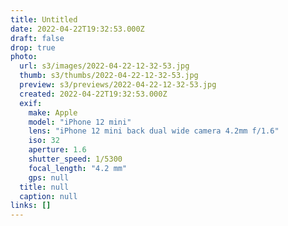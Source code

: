 ```yaml
---
title: Untitled
date: 2022-04-22T19:32:53.000Z
draft: false
drop: true
photo:
  url: s3/images/2022-04-22-12-32-53.jpg
  thumb: s3/thumbs/2022-04-22-12-32-53.jpg
  preview: s3/previews/2022-04-22-12-32-53.jpg
  created: 2022-04-22T19:32:53.000Z
  exif:
    make: Apple
    model: "iPhone 12 mini"
    lens: "iPhone 12 mini back dual wide camera 4.2mm f/1.6"
    iso: 32
    aperture: 1.6
    shutter_speed: 1/5300
    focal_length: "4.2 mm"
    gps: null
  title: null
  caption: null
links: []
---
```

